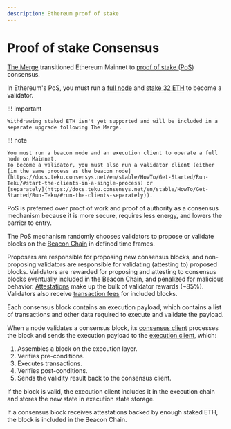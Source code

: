 ```yaml
---
description: Ethereum proof of stake
---
```


# Proof of stake Consensus

[The Merge](../the-merge.md) transitioned Ethereum Mainnet to
[proof of stake (PoS)](https://ethereum.org/en/developers/docs/consensus-mechanisms/pos/) consensus.

In Ethereum's PoS, you must run a [full node](../the-merge.md#execution-and-consensus-clients) and
[stake 32 ETH](https://ethereum.org/en/staking/) to become a validator.

!!! important

    Withdrawing staked ETH isn't yet supported and will be included in a separate upgrade following The Merge.

!!! note

    You must run a beacon node and an execution client to operate a full node on Mainnet.
    To become a validator, you must also run a validator client (either
    [in the same process as the beacon node](https://docs.teku.consensys.net/en/stable/HowTo/Get-Started/Run-Teku/#start-the-clients-in-a-single-process) or
    [separately](https://docs.teku.consensys.net/en/stable/HowTo/Get-Started/Run-Teku/#run-the-clients-separately)).

PoS is preferred over proof of work and proof of authority as a consensus mechanism
because it is more secure, requires less energy, and lowers the barrier to entry.

The PoS mechanism randomly chooses validators to propose or validate blocks on the
[Beacon Chain](https://ethereum.org/en/upgrades/beacon-chain/) in defined time frames.

Proposers are responsible for proposing new consensus blocks, and non-proposing validators are responsible for
validating (attesting to) proposed blocks.
Validators are rewarded for proposing and attesting to consensus blocks eventually included in the Beacon Chain, and
penalized for malicious behavior. [Attestations](./attestations.md) make up the bulk of validator rewards (~85%).
Validators also receive [transaction fees](https://docs.teku.consensys.net/en/latest/HowTo/Prepare-for-The-Merge/#configure-the-fee-recipient) for included
blocks.

Each consensus block contains an execution payload, which contains a list of transactions and other data required to
execute and validate the payload.

When a node validates a consensus block, its [consensus client](../the-merge.md#consensus-clients) processes
the block and sends the execution payload to the [execution client](../the-merge.md#execution-clients), which:

1. Assembles a block on the execution layer.
1. Verifies pre-conditions.
1. Executes transactions.
1. Verifies post-conditions.
1. Sends the validity result back to the consensus client.

If the block is valid, the execution client includes it in the execution chain and stores the new state in execution
state storage.

If a consensus block receives attestations backed by enough staked ETH, the block is included in the Beacon Chain.